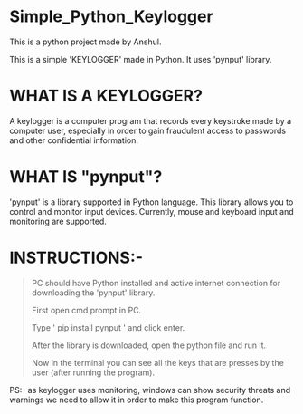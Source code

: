 # Simple_Python_Keylogger

This is a python project made by Anshul.

This is a simple 'KEYLOGGER' made in Python.
It uses 'pynput' library.

# WHAT IS A KEYLOGGER?

A keylogger is a computer program that records every keystroke made by a computer user,
especially in order to gain fraudulent access to passwords and other confidential information.

# WHAT IS "pynput"?

'pynput' is a library supported in Python language.
This library allows you to control and monitor input devices.
Currently, mouse and keyboard input and monitoring are supported.

# INSTRUCTIONS:-

>PC should have Python installed and active internet connection for downloading the 'pynput' library.
>
>First open cmd prompt in PC.
>
>Type ' pip install pynput ' and click enter.
>
>After the library is downloaded, open the python file and run it.
>
>Now in the terminal you can see all the keys that are presses by the user (after running the program).


PS:- as keylogger uses monitoring, windows can show security threats and warnings we need to allow it in order to make this program function.
